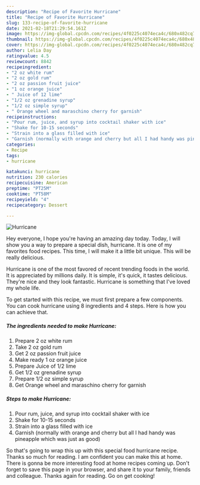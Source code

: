 ```yaml
---
description: "Recipe of Favorite Hurricane"
title: "Recipe of Favorite Hurricane"
slug: 133-recipe-of-favorite-hurricane
date: 2021-02-18T21:29:54.161Z
image: https://img-global.cpcdn.com/recipes/4f0225c4074eca4c/680x482cq70/hurricane-recipe-main-photo.jpg
thumbnail: https://img-global.cpcdn.com/recipes/4f0225c4074eca4c/680x482cq70/hurricane-recipe-main-photo.jpg
cover: https://img-global.cpcdn.com/recipes/4f0225c4074eca4c/680x482cq70/hurricane-recipe-main-photo.jpg
author: Lelia Day
ratingvalue: 4.5
reviewcount: 8842
recipeingredient:
- "2 oz white rum"
- "2 oz gold rum"
- "2 oz passion fruit juice"
- "1 oz orange juice"
- " Juice of 12 lime"
- "1/2 oz grenadine syrup"
- "1/2 oz simple syrup"
- " Orange wheel and maraschino cherry for garnish"
recipeinstructions:
- "Pour rum, juice, and syrup into cocktail shaker with ice"
- "Shake for 10-15 seconds"
- "Strain into a glass filled with ice"
- "Garnish (normally with orange and cherry but all I had handy was pineapple which was just as good)"
categories:
- Recipe
tags:
- hurricane

katakunci: hurricane 
nutrition: 230 calories
recipecuisine: American
preptime: "PT25M"
cooktime: "PT58M"
recipeyield: "4"
recipecategory: Dessert

---
```



![Hurricane](https://img-global.cpcdn.com/recipes/4f0225c4074eca4c/680x482cq70/hurricane-recipe-main-photo.jpg)

Hey everyone, I hope you're having an amazing day today. Today, I will show you a way to prepare a special dish, hurricane. It is one of my favorites food recipes. This time, I will make it a little bit unique. This will be really delicious.

Hurricane is one of the most favored of recent trending foods in the world. It is appreciated by millions daily. It is simple, it's quick, it tastes delicious. They're nice and they look fantastic. Hurricane is something that I've loved my whole life.




To get started with this recipe, we must first prepare a few components. You can cook hurricane using 8 ingredients and 4 steps. Here is how you can achieve that.

<!--inarticleads1-->

##### The ingredients needed to make Hurricane:

1. Prepare 2 oz white rum
1. Take 2 oz gold rum
1. Get 2 oz passion fruit juice
1. Make ready 1 oz orange juice
1. Prepare  Juice of 1/2 lime
1. Get 1/2 oz grenadine syrup
1. Prepare 1/2 oz simple syrup
1. Get  Orange wheel and maraschino cherry for garnish




<!--inarticleads2-->

##### Steps to make Hurricane:

1. Pour rum, juice, and syrup into cocktail shaker with ice
1. Shake for 10-15 seconds
1. Strain into a glass filled with ice
1. Garnish (normally with orange and cherry but all I had handy was pineapple which was just as good)




So that's going to wrap this up with this special food hurricane recipe. Thanks so much for reading. I am confident you can make this at home. There is gonna be more interesting food at home recipes coming up. Don't forget to save this page in your browser, and share it to your family, friends and colleague. Thanks again for reading. Go on get cooking!
